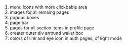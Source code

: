 1. menu icons with more clickbable area
2. images for all remaing pages
3. popups boxes
4. page bar
5. pages for all section items in profile page
6. creater outer div arround wallet box
7. colors of link and eye icon in auth pages, of light mode
